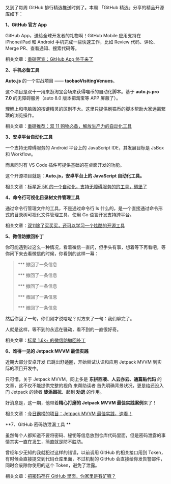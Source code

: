 又到了每周 GitHub 排行精选推送时刻了。本周 「GitHub 精选」分享的精品开源库如下：

**1、GitHub 官方 App**

GitHub App，送给全球开发者的礼物啊！GitHub Mobile 应用支持在 iPhone/iPad 和 Android 手机完成一些快速工作，比如 Review 代码、评论、Merge PR、查看通知、搜索代码等。

相关文章：[重磅官宣：GitHub App 终于来了](https://mp.weixin.qq.com/s?__biz=MzA3MzE4ODY0Mg==&mid=2455984482&idx=1&sn=63127f266fd5a4adfe8bc3486dc0eb26&chksm=88852d2fbff2a43938c0a040fae78d5767e3f18755d11b71d41572b8307f97542c90f7251bce&token=93850177&lang=zh_CN#rd)



**2、手机必备工具**

**Auto.js** 的一个实战项目 —— **taobaoVisitingVenues**。

这个项目是双十一用来逛淘宝会场来获得喵币的自动化脚本。基于 **auto.js pro 7.0** 的无障碍服务（auto 8.0 版本把淘宝等 APP 屏蔽了）。

理解上和电脑版的按键精灵的区别不大。这里只提供刷猫币的脚本帮助大家远离繁琐的浏览操作。

相关文章：[重磅推荐：双 11 购物必备，解放生产力的自动化工具](https://mp.weixin.qq.com/s?__biz=MzA3MzE4ODY0Mg==&mid=2455984478&idx=1&sn=1c254f913f3fe1c5fa712bd5c8bcb5a4&chksm=88852d13bff2a405ccb6057752cd0ce37c434447d31b489a45b1429341caa83230f085eb6676&token=93850177&lang=zh_CN#rd)



**3、安卓平台自动化工具**

一个支持无障碍服务的 Android 平台上的 JavaScript IDE，其发展目标是 JsBox 和 Workflow。

而且同时有 VS Code 插件可提供基础的在桌面开发的功能。

这个开源项目就是：**Auto.js，安卓平台上的 JavaScript 自动化工具。**

相关文章：[标星近 5K 的一个自动化，支持无障碍服务的的工具，碉堡了](https://mp.weixin.qq.com/s?__biz=MzA3MzE4ODY0Mg==&mid=2455984474&idx=1&sn=f8286ab37f46d851f70fa3bd9a40d635&chksm=88852d17bff2a40105109cc04901e06b6a47dfd2882455f4d5e32c7b7c547dc824300ff68273&token=93850177&lang=zh_CN#rd)



**4、命令行可视化目录树文件管理工具**

通过命令行管理文件的工具，不是通过命令行 ls 什么的，是一个直接通过命令形式的目录树可视化文件管理工具，使用 Go 语言开发支持跨平台。

相关文章：[双11除了买买买，还可以学习一个炫酷的开源工具](https://mp.weixin.qq.com/s?__biz=MzA3MzE4ODY0Mg==&mid=2455984470&idx=1&sn=9840aa06a1d78e694a9b233b83c78e67&chksm=88852d1bbff2a40dddbaa734302cb92a56e0a27d393d1411985ad0b984746e1594086c3c1543&token=93850177&lang=zh_CN#rd)



**5、微信防撤回补丁**

你可能遇到过这么一种情况，看着微信一直闪，但手头有事，想着等下再看吧，等你闲下来去看微信的时候，你看到的这样一幕：

> *** 撤回了一条信息
>
> *** 撤回了一条信息
>
> *** 撤回了一条信息
>
> *** 撤回了一条信息
>
> *** 撤回了一条信息

然后你回了一句，你们刚才说啥呢？对方来了一句：我们聊完了。

人就是这样，等不到的永远在骚动，看不到的一直很好奇。

相关文章：[标星 1.6k+ 的微信防撤回补丁](https://mp.weixin.qq.com/s?__biz=MzA3MzE4ODY0Mg==&mid=2455984463&idx=1&sn=7c77f7b1ba3780b120b02e2414bc6c7f&chksm=88852d02bff2a41444f46a0bdaad5de5312fe87a257f086d3010805bdd1b14332ba7c91b769d&token=93850177&lang=zh_CN#rd)



**6、难得一见的 Jetpack MVVM 最佳实践**

近期大部分安卓开发 已跳出舒适圈，开始尝试认识和应用 Jetpack MVVM 到实际的项目开发中。

只可惜，关于 Jetpack MVVM，网上多是 **东拼西凑、人云亦云、通篇贴代码** 的文章，这不仅不能提供完整的视角 来帮助读者 首先明确背景状况，更是给还没入门 Jetpack 的读者 **徒添困扰**、起到 **劝退** 的作用。

好消息是，这一期，他带着**精心打磨的 Jetpack MVVM 最佳实践案例**来了！

相关文章：[今日霸榜的项目：Jetpack MVVM 最佳实践，速看！](https://mp.weixin.qq.com/s?__biz=MzA3MzE4ODY0Mg==&mid=2455984458&idx=1&sn=18d4cde3fe4628530aa7cca01a5367b3&chksm=88852d07bff2a411c04ce077db71b0525a6259592b61f9d84abb1d36607a4408fb7c72a274b3&token=93850177&lang=zh_CN#rd)



**7、GitHub 密码防泄漏工具 **

虽然每个人都知道不要将密码、秘钥等信息放到仓库代码里面，但是密码泄露的事情其实一直在发生，简直就是防不胜防。

曾经年少无知的我就犯过这样的错误，以前调用 GitHub 的相关接口用到 Token，有时候会直接提交到代码仓库里面，不过机制的 GitHub 会直接给你发告警邮件，同时会废除你使用的这个 Token，避免了泄露。

相关文章：[把密码存在 GitHub 里面，你家里是有矿嘛？](https://mp.weixin.qq.com/s?__biz=MzA3MzE4ODY0Mg==&mid=2455984454&idx=1&sn=2d0370f0d5441457d4ee647fcdec58b0&chksm=88852d0bbff2a41df638f081e5a37474c469b60aae35e3e0d00be5cb7802b0722f2170273eff&token=93850177&lang=zh_CN#rd)